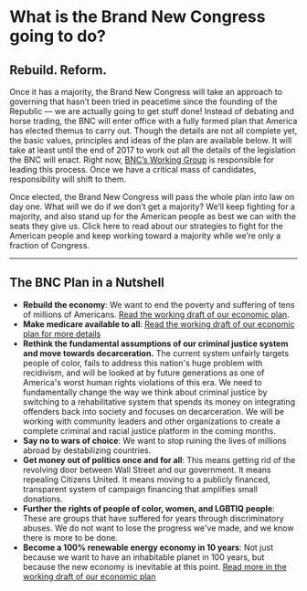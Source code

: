 # What is the Brand New Congress going to do?
## Rebuild. Reform.

Once it has a majority, the Brand New Congress will take an approach to governing that hasn’t been tried in peacetime since the founding of the Republic — we are actually going to get stuff done! Instead of debating and horse trading, the BNC will enter office with a fully formed plan that America has elected themus to carry out. Though the details are not all complete yet, the basic values, principles and ideas of the plan are available below. It will take at least until the end of 2017 to work out all the details of the legislation the BNC will enact. Right now, [BNC’s Working Group](https://wiki.brandnewcongress.org/index.php?title=Our_Team-Based_Organization) is responsible for leading this process. Once we have a critical mass of candidates, responsibility will shift to them.

Once elected, the Brand New Congress will pass the whole plan into law on day one. What will we do if we don’t get a majority? We’ll keep fighting for a majority, and also stand up for the American people as best we can with the seats they give us. Click here to read about our strategies to fight for the American people and keep working toward a majority while we’re only a fraction of Congress.

------
## The BNC Plan in a Nutshell
* **Rebuild the economy**: We want to end the poverty and suffering of tens of millions of Americans. [Read the working draft of our economic plan](https://docs.google.com/document/d/1sCFs5hqitbXBBqXxU6NULDyvydXqm-ALOqW21dv9P9k/edit?usp=sharing).
* **Make medicare available to all**: [Read the working draft of our economic plan for more details](https://docs.google.com/document/d/1sCFs5hqitbXBBqXxU6NULDyvydXqm-ALOqW21dv9P9k/edit?usp=sharing)
* **Rethink the fundamental assumptions of our criminal justice system and move towards decarceration.** The current system unfairly targets people of color, fails to address this nation's huge problem with recidivism, and will be looked at by future generations as one of America's worst human rights violations of this era. We need to fundamentally change the way we think about criminal justice by switching to a rehabilitative system that spends its money on integrating offenders back into society and focuses on decarceration. We will be working with community leaders and other organizations to create a complete criminal and racial justice platform in the coming months.
* **Say no to wars of choice**: We want to stop ruining the lives of millions abroad by destabilizing countries.
* **Get money out of politics once and for all**: This means getting rid of the revolving door between Wall Street and our government. It means repealing Citizens United. It means moving to a publicly financed, transparent system of campaign financing that amplifies small donations.
* **Further the rights of people of color, women, and LGBTIQ people**: These are groups that have suffered for years through discriminatory abuses. We do not want to lose the progress we've made, and we know there is more to be done.
* **Become a 100% renewable energy economy in 10 years**: Not just because we want to have an inhabitable planet in 100 years, but because the new economy is inevitable at this point. [Read more in the working draft of our economic plan](https://docs.google.com/document/d/1sCFs5hqitbXBBqXxU6NULDyvydXqm-ALOqW21dv9P9k/edit?usp=sharing)
